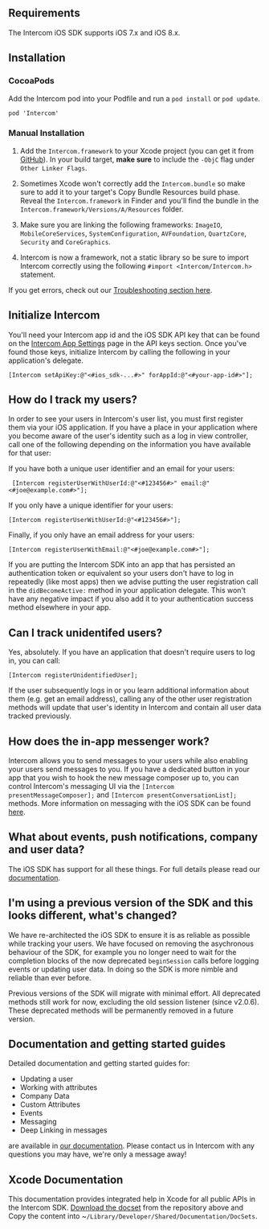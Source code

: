## Requirements
The Intercom iOS SDK supports iOS 7.x and iOS 8.x.

## Installation

### CocoaPods
Add the Intercom pod into your Podfile and run a `pod install` or `pod update`.
	
	pod 'Intercom'
	
### Manual Installation 

1. Add the `Intercom.framework` to your Xcode project (you can get it from [GitHub](https://github.com/intercom/intercom-ios/tree/master/Intercom)). In your build target, **make sure** to include the `-ObjC` flag under `Other Linker Flags`. 

2. Sometimes Xcode won't correctly add the `Intercom.bundle` so make sure to add it to your target's Copy Bundle Resources build phase. Reveal the `Intercom.framework` in Finder and you'll find the bundle in the `Intercom.framework/Versions/A/Resources` folder.

3. Make sure you are linking the following frameworks: `ImageIO`, `MobileCoreServices`, `SystemConfiguration`, `AVFoundation`, `QuartzCore`, `Security` and `CoreGraphics`. 

4. Intercom is now a framework, not a static library so be sure to import Intercom correctly using the following `#import <Intercom/Intercom.h>` statement.

If you get errors, check out our [Troubleshooting section here](http://docs.intercom.io/Install-on-your-mobile-product/install-the-intercom-ios-sdk#-troubleshooting-installation).


## Initialize Intercom
You'll need your Intercom app id and the iOS SDK API key that can be found on the [Intercom App Settings](https://app.intercom.io/) page in the API keys section. Once you've found those keys, initialize Intercom by calling the following in your application's delegate.

    [Intercom setApiKey:@"<#ios_sdk-...#>" forAppId:@"<#your-app-id#>"];

## How do I track my users?
 
In order to see your users in Intercom's user list, you must first register them via your iOS application. If you have a place in your application where you become aware of the user's identity such as a log in view controller, call one of the following depending on the information you have available for that user:

 If you have both a unique user identifier and an email for your users:
 
	 [Intercom registerUserWithUserId:@"<#123456#>" email:@"<#joe@example.com#>"];
	 
 If you only have a unique identifier for your users:
 
    [Intercom registerUserWithUserId:@"<#123456#>"];
 
 Finally, if you only have an email address for your users:

    [Intercom registerUserWithEmail:@"<#joe@example.com#>"];
    
If you are putting the Intercom SDK into an app that has persisted an authentication token or equivalent so your users don't have to log in repeatedly (like most apps) then we advise putting the user registration call in the `didBecomeActive:` method in your application delegate. This won't have any negative impact if you also add it to your authentication success method elsewhere in your app.

## Can I track unidentifed users?
 
Yes, absolutely. If you have an application that doesn't require users to log in, you can call:
 
    [Intercom registerUnidentifiedUser];
 
If the user subsequently logs in or you learn additional information about them (e.g. get an email address), calling any of the other user registration methods will update that user's identity in Intercom and contain all user data tracked previously.

## How does the in-app messenger work?

Intercom allows you to send messages to your users while also enabling your users send messages to you. If you have a dedicated button in your app that you wish to hook the new message composer up to, you can control Intercom's messaging UI via the `[Intercom presentMessageComposer];` and `[Intercom presentConversationList];` methods. More information on messaging with the iOS SDK can be found [here](http://docs.intercom.io/configure-ios-sdk#messaging).

## What about events, push notifications, company and user data?

The iOS SDK has support for all these things. For full details please read our [documentation](http://docs.intercom.io/configure-ios-sdk).

 
## I'm using a previous version of the SDK and this looks different, what's changed?
 
We have re-architected the iOS SDK to ensure it is as reliable as possible while tracking your users. We have focused on removing the asychronous behaviour of the SDK, for example you no longer need to wait for the completion blocks of the now deprecated `beginSession` calls before logging events or updating user data.  In doing so the SDK is more nimble and reliable than ever before.

Previous versions of the SDK will migrate with minimal effort. All deprecated methods still work for now, excluding the old session listener (since v2.0.6). These deprecated methods will be permanently removed in a future version.

## Documentation and getting started guides
 
Detailed documentation and getting started guides for:

- Updating a user
- Working with attributes
- Company Data
- Custom Attributes
- Events
- Messaging
- Deep Linking in messages

are available in [our documentation](http://docs.intercom.io/Install-on-your-mobile-product). Please contact us in Intercom with any questions you may have, we're only a message away!

## Xcode Documentation

This documentation provides integrated help in Xcode for all public APIs in the Intercom SDK. [Download the docset](https://github.com/intercom/intercom-ios/archive/master.zip) from the repository above and Copy the content into ~`/Library/Developer/Shared/Documentation/DocSets`.
